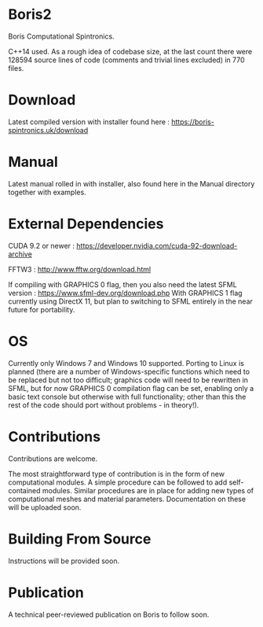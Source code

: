 # Boris2
Boris Computational Spintronics.

C++14 used. As a rough idea of codebase size, at the last count there were 128594 source lines of code (comments and trivial lines excluded) in 770 files.

# Download
Latest compiled version with installer found here : https://boris-spintronics.uk/download

# Manual
Latest manual rolled in with installer, also found here in the Manual directory together with examples.

# External Dependencies
CUDA 9.2 or newer : https://developer.nvidia.com/cuda-92-download-archive

FFTW3 : http://www.fftw.org/download.html

If compiling with GRAPHICS 0 flag, then you also need the latest SFML version : https://www.sfml-dev.org/download.php With GRAPHICS 1 flag currently using DirectX 11, but plan to switching to SFML entirely in the near future for portability.

# OS
Currently only Windows 7 and Windows 10 supported. Porting to Linux is planned (there are a number of Windows-specific functions which need to be replaced but not too difficult; graphics code will need to be rewritten in SFML, but for now GRAPHICS 0 compilation flag can be set, enabling only a basic text console but otherwise with full functionality; other than this the rest of the code should port without problems - in theory!).

# Contributions
Contributions are welcome.

The most straightforward type of contribution is in the form of new computational modules. A simple procedure can be followed to add self-contained modules. Similar procedures are in place for adding new types of computational meshes and material parameters. Documentation on these will be uploaded soon.

# Building From Source
Instructions will be provided soon.

# Publication
A technical peer-reviewed publication on Boris to follow soon.
